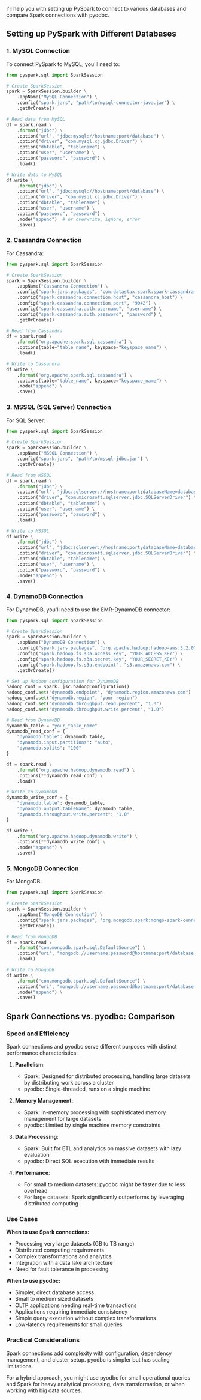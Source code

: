 I'll help you with setting up PySpark to connect to various databases and compare Spark connections with pyodbc.

## Setting up PySpark with Different Databases

### 1. MySQL Connection

To connect PySpark to MySQL, you'll need to:

```python
from pyspark.sql import SparkSession

# Create SparkSession
spark = SparkSession.builder \
    .appName("MySQL Connection") \
    .config("spark.jars", "path/to/mysql-connector-java.jar") \
    .getOrCreate()

# Read data from MySQL
df = spark.read \
    .format("jdbc") \
    .option("url", "jdbc:mysql://hostname:port/database") \
    .option("driver", "com.mysql.cj.jdbc.Driver") \
    .option("dbtable", "tablename") \
    .option("user", "username") \
    .option("password", "password") \
    .load()

# Write data to MySQL
df.write \
    .format("jdbc") \
    .option("url", "jdbc:mysql://hostname:port/database") \
    .option("driver", "com.mysql.cj.jdbc.Driver") \
    .option("dbtable", "tablename") \
    .option("user", "username") \
    .option("password", "password") \
    .mode("append")  # or overwrite, ignore, error
    .save()
```

### 2. Cassandra Connection

For Cassandra:

```python
from pyspark.sql import SparkSession

# Create SparkSession
spark = SparkSession.builder \
    .appName("Cassandra Connection") \
    .config("spark.jars.packages", "com.datastax.spark:spark-cassandra-connector_2.12:3.1.0") \
    .config("spark.cassandra.connection.host", "cassandra_host") \
    .config("spark.cassandra.connection.port", "9042") \
    .config("spark.cassandra.auth.username", "username") \
    .config("spark.cassandra.auth.password", "password") \
    .getOrCreate()

# Read from Cassandra
df = spark.read \
    .format("org.apache.spark.sql.cassandra") \
    .options(table="table_name", keyspace="keyspace_name") \
    .load()

# Write to Cassandra
df.write \
    .format("org.apache.spark.sql.cassandra") \
    .options(table="table_name", keyspace="keyspace_name") \
    .mode("append") \
    .save()
```

### 3. MSSQL (SQL Server) Connection

For SQL Server:

```python
from pyspark.sql import SparkSession

# Create SparkSession
spark = SparkSession.builder \
    .appName("MSSQL Connection") \
    .config("spark.jars", "path/to/mssql-jdbc.jar") \
    .getOrCreate()

# Read from MSSQL
df = spark.read \
    .format("jdbc") \
    .option("url", "jdbc:sqlserver://hostname:port;databaseName=database") \
    .option("driver", "com.microsoft.sqlserver.jdbc.SQLServerDriver") \
    .option("dbtable", "tablename") \
    .option("user", "username") \
    .option("password", "password") \
    .load()

# Write to MSSQL
df.write \
    .format("jdbc") \
    .option("url", "jdbc:sqlserver://hostname:port;databaseName=database") \
    .option("driver", "com.microsoft.sqlserver.jdbc.SQLServerDriver") \
    .option("dbtable", "tablename") \
    .option("user", "username") \
    .option("password", "password") \
    .mode("append") \
    .save()
```

### 4. DynamoDB Connection

For DynamoDB, you'll need to use the EMR-DynamoDB connector:

```python
from pyspark.sql import SparkSession

# Create SparkSession
spark = SparkSession.builder \
    .appName("DynamoDB Connection") \
    .config("spark.jars.packages", "org.apache.hadoop:hadoop-aws:3.2.0") \
    .config("spark.hadoop.fs.s3a.access.key", "YOUR_ACCESS_KEY") \
    .config("spark.hadoop.fs.s3a.secret.key", "YOUR_SECRET_KEY") \
    .config("spark.hadoop.fs.s3a.endpoint", "s3.amazonaws.com") \
    .getOrCreate()

# Set up Hadoop configuration for DynamoDB
hadoop_conf = spark._jsc.hadoopConfiguration()
hadoop_conf.set("dynamodb.endpoint", "dynamodb.region.amazonaws.com")
hadoop_conf.set("dynamodb.region", "your-region")
hadoop_conf.set("dynamodb.throughput.read.percent", "1.0")
hadoop_conf.set("dynamodb.throughput.write.percent", "1.0")

# Read from DynamoDB
dynamodb_table = "your_table_name"
dynamodb_read_conf = {
    "dynamodb.table": dynamodb_table,
    "dynamodb.input.partitions": "auto",
    "dynamodb.splits": "100"
}

df = spark.read \
    .format("org.apache.hadoop.dynamodb.read") \
    .options(**dynamodb_read_conf) \
    .load()

# Write to DynamoDB
dynamodb_write_conf = {
    "dynamodb.table": dynamodb_table,
    "dynamodb.output.tableName": dynamodb_table,
    "dynamodb.throughput.write.percent": "1.0"
}

df.write \
    .format("org.apache.hadoop.dynamodb.write") \
    .options(**dynamodb_write_conf) \
    .mode("append") \
    .save()
```

### 5. MongoDB Connection

For MongoDB:

```python
from pyspark.sql import SparkSession

# Create SparkSession
spark = SparkSession.builder \
    .appName("MongoDB Connection") \
    .config("spark.jars.packages", "org.mongodb.spark:mongo-spark-connector_2.12:3.0.1") \
    .getOrCreate()

# Read from MongoDB
df = spark.read \
    .format("com.mongodb.spark.sql.DefaultSource") \
    .option("uri", "mongodb://username:password@hostname:port/database.collection") \
    .load()

# Write to MongoDB
df.write \
    .format("com.mongodb.spark.sql.DefaultSource") \
    .option("uri", "mongodb://username:password@hostname:port/database.collection") \
    .mode("append") \
    .save()
```

## Spark Connections vs. pyodbc: Comparison

### Speed and Efficiency

Spark connections and pyodbc serve different purposes with distinct performance characteristics:

1. **Parallelism**:
   - Spark: Designed for distributed processing, handling large datasets by distributing work across a cluster
   - pyodbc: Single-threaded, runs on a single machine

2. **Memory Management**:
   - Spark: In-memory processing with sophisticated memory management for large datasets
   - pyodbc: Limited by single machine memory constraints

3. **Data Processing**:
   - Spark: Built for ETL and analytics on massive datasets with lazy evaluation
   - pyodbc: Direct SQL execution with immediate results

4. **Performance**:
   - For small to medium datasets: pyodbc might be faster due to less overhead
   - For large datasets: Spark significantly outperforms by leveraging distributed computing

### Use Cases

**When to use Spark connections:**
- Processing very large datasets (GB to TB range)
- Distributed computing requirements
- Complex transformations and analytics
- Integration with a data lake architecture
- Need for fault tolerance in processing

**When to use pyodbc:**
- Simpler, direct database access
- Small to medium sized datasets
- OLTP applications needing real-time transactions
- Applications requiring immediate consistency
- Simple query execution without complex transformations
- Low-latency requirements for small queries

### Practical Considerations

Spark connections add complexity with configuration, dependency management, and cluster setup. pyodbc is simpler but has scaling limitations.

For a hybrid approach, you might use pyodbc for small operational queries and Spark for heavy analytical processing, data transformation, or when working with big data sources.
